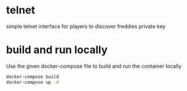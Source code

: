 # telnet

simple telnet interface for players to discover freddies private key

# build and run locally

Use the given docker-compose file to build and run the container locally

```bash
docker-compose build
docker-compose up -d
```

